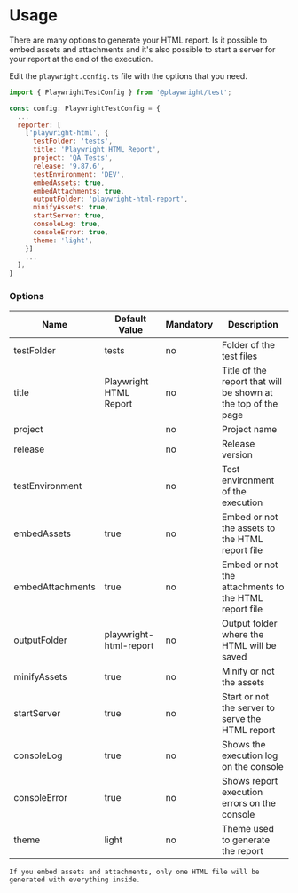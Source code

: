 # Usage

There are many options to generate your HTML report. Is it possible to embed assets and attachments and it's also possible to start a server for your report at the end of the execution.

Edit the `playwright.config.ts` file with the options that you need.

```javascript
import { PlaywrightTestConfig } from '@playwright/test';

const config: PlaywrightTestConfig = {
  ...
  reporter: [
    ['playwright-html', { 
      testFolder: 'tests',
      title: 'Playwright HTML Report',
      project: 'QA Tests',
      release: '9.87.6',
      testEnvironment: 'DEV',
      embedAssets: true,
      embedAttachments: true,
      outputFolder: 'playwright-html-report',
      minifyAssets: true,
      startServer: true,
      consoleLog: true,
      consoleError: true,
      theme: 'light',
    }]
    ...
  ],
}
``` 

### Options
| Name | Default Value | Mandatory | Description |
|---|---|---|---|
| testFolder | tests | no | Folder of the test files |
| title | Playwright HTML Report | no | Title of the report that will be shown at the top of the page |
| project || no | Project name |
| release || no | Release version |
| testEnvironment || no | Test environment of the execution |
| embedAssets | true | no | Embed or not the assets to the HTML report file |
| embedAttachments | true | no | Embed or not the attachments to the HTML report file |
| outputFolder | playwright-html-report | no | Output folder where the HTML will be saved |
| minifyAssets | true | no | Minify or not the assets |
| startServer | true | no | Start or not the server to serve the HTML report |
| consoleLog | true | no | Shows the execution log on the console |
| consoleError | true | no | Shows report execution errors on the console |
| theme | light | no | Theme used to generate the report |

`If you embed assets and attachments, only one HTML file will be generated with everything inside.`